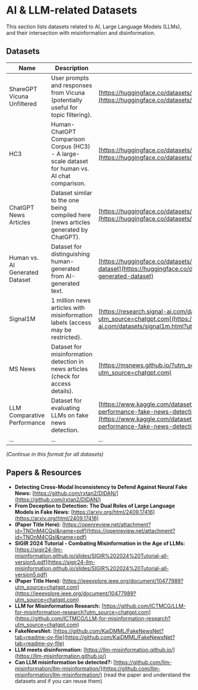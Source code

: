 # AI & LLM-related Datasets

This section lists datasets related to AI, Large Language Models (LLMs), and their intersection with misinformation and disinformation.

## Datasets

| Name | Description | Link |
|---|---|---| 
| ShareGPT Vicuna Unfiltered | User prompts and responses from Vicuna (potentially useful for topic filtering). | [https://huggingface.co/datasets/anon8231489123/ShareGPT_Vicuna_unfiltered](https://huggingface.co/datasets/anon8231489123/ShareGPT_Vicuna_unfiltered) |
| HC3 |  Human-ChatGPT Comparison Corpus (HC3) - A large-scale dataset for human vs. AI chat comparison. | [https://huggingface.co/datasets/Hello-SimpleAI/HC3](https://huggingface.co/datasets/Hello-SimpleAI/HC3) |
| ChatGPT News Articles |  Dataset similar to the one being compiled here (news articles generated by ChatGPT). | [https://huggingface.co/datasets/isarth/chatgpt-news-articles](https://huggingface.co/datasets/isarth/chatgpt-news-articles) |
| Human vs. AI Generated Dataset | Dataset for distinguishing human-generated from AI-generated text. | [https://huggingface.co/datasets/ahmadreza13/human-vs-Ai-generated-dataset](https://huggingface.co/datasets/ahmadreza13/human-vs-Ai-generated-dataset) |
| Signal1M | 1 million news articles with misinformation labels (access may be restricted). | [https://research.signal-ai.com/datasets/signal1m.html?utm_source=chatgpt.com](https://research.signal-ai.com/datasets/signal1m.html?utm_source=chatgpt.com) |
| MS News |  Dataset for misinformation detection in news articles (check for access details). | [https://msnews.github.io/?utm_source=chatgpt.com](https://msnews.github.io/?utm_source=chatgpt.com) |
| LLM Comparative Performance | Dataset for evaluating LLMs on fake news detection. | [https://www.kaggle.com/datasets/kcaramancion/llm-comparative-performance-fake-news-detection-v1](https://www.kaggle.com/datasets/kcaramancion/llm-comparative-performance-fake-news-detection-v1) |
| ... | ... | ... | 

 *(Continue in this format for all datasets)*

## Papers & Resources

* **Detecting Cross-Modal Inconsistency to Defend Against Neural Fake News:** [https://github.com/rxtan2/DIDAN/](https://github.com/rxtan2/DIDAN/)
* **From Deception to Detection: The Dual Roles of Large Language Models in Fake News:** [https://arxiv.org/html/2409.17416](https://arxiv.org/html/2409.17416)
* **(Paper Title Here):** [https://openreview.net/attachment?id=TNOnM4CQsl&name=pdf](https://openreview.net/attachment?id=TNOnM4CQsl&name=pdf) 
* **SIGIR 2024 Tutorial - Combating Misinformation in the Age of LLMs:** [https://sigir24-llm-misinformation.github.io/slides/SIGIR%202024%20Tutorial-all-version5.pdf](https://sigir24-llm-misinformation.github.io/slides/SIGIR%202024%20Tutorial-all-version5.pdf)
* **(Paper Title Here):** [https://ieeexplore.ieee.org/document/10477989?utm_source=chatgpt.com](https://ieeexplore.ieee.org/document/10477989?utm_source=chatgpt.com)
* **LLM for Misinformation Research:** [https://github.com/ICTMCG/LLM-for-misinformation-research?utm_source=chatgpt.com](https://github.com/ICTMCG/LLM-for-misinformation-research?utm_source=chatgpt.com)
* **FakeNewsNet:** [https://github.com/KaiDMML/FakeNewsNet?tab=readme-ov-file](https://github.com/KaiDMML/FakeNewsNet?tab=readme-ov-file)
* **LLM meets disinformation:** [https://llm-misinformation.github.io/](https://llm-misinformation.github.io/)
* **Can LLM misinformation be detected?:** [https://github.com/llm-misinformation/llm-misinformation/](https://github.com/llm-misinformation/llm-misinformation/) (read the paper and understand the datasets and if you can reuse them) 

